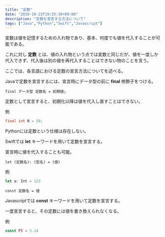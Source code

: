 ```yaml
---
title: "定数"
date: "2019-10-23T19:25:30+09:00"
description: "定数を宣言する方法について"
tags: ["Java","Python","Swift","Javascript"]
---
```


変数は値を記憶するための入れ物であり、基本、何度でも値を代入することが可能である。

これに対し **定数** とは、値の入れ物という点では変数と同じだが、値を一度しか代入できず、代入後は別の値を再代入することはできない物のことを言う。

ここでは、各言語における定数の宣言方法についてを述べる。

<div class="note_content_by_programming_language" id="note_content_Java">

Javaで定数を宣言するには、宣言時にデータ型の前に **final** 修飾子をつける。

```
final データ型 定数名 = 初期値;
```

定数として宣言すると、初期化以降は値を代入し直すことはできない。

例

```java
final int N = 50;
```


</div>
<div class="note_content_by_programming_language" id="note_content_Python">


Pythonには定数という仕様は存在しない。

</div>
<div class="note_content_by_programming_language" id="note_content_Swift">

Swiftでは **let** キーワードを用いて定数を宣言する。

宣言時に値を代入することも可能。

```
let (定数名): (型名) = (値)
```

例

```swift
let a: Int = 123
```

</div>
<div class="note_content_by_programming_language" id="note_content_Javascript">

```
const 定数名 = 値
```

Javascriptでは **const** キーワードを用いて定数を宣言する。

一度宣言すると、その定数には値を書き換えられなくなる。

例

```Javascript
const PI = 3.14
```

</div>

